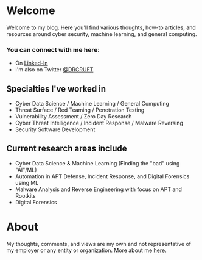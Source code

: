# Welcome

Welcome to my blog. Here you'll find various thoughts, how-to articles, and resources around cyber security, machine learning, and general computing.

### You can connect with me here:
- On [Linked-In](https://www.linkedin.com/in/amintora/)
- I'm also on Twitter [@DRCRUFT](https://twitter.com/drcruft)

## Specialties I've worked in
- Cyber Data Science / Machine Learning / General Computing
- Threat Surface / Red Teaming / Penetration Testing
- Vulnerability Assessment / Zero Day Research
- Cyber Threat Intelligence / Incident Response / Malware Reversing
- Security Software Development

## Current research areas include
- Cyber Data Science & Machine Learning (Finding the "bad" using "AI"/ML)
- Automation in APT Defense, Incident Response, and Digital Forensics using ML
- Malware Analysis and Reverse Engineering with focus on APT and Rootkits
- Digital Forensics 

# About
My thoughts, comments, and views are my own and not representative of my employer or any entity or organization. More about me [here](./about.md).
